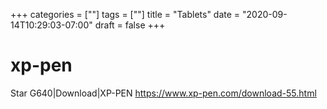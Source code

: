 +++
categories = [""]
tags = [""]
title = "Tablets"
date = "2020-09-14T10:29:03-07:00"
draft = false
+++

# xp-pen
Star G640|Download|XP-PEN
https://www.xp-pen.com/download-55.html
